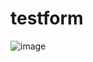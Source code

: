 # testform
![image](https://user-images.githubusercontent.com/116847659/205460159-19a3329c-befe-44a3-ab53-fd2d5aad6cd0.png)
